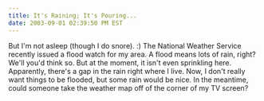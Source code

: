 ```yaml
---
title: It's Raining; It's Pouring...
date: 2003-09-01 02:39:50 PM EST
---
```


But I'm not asleep (though I do snore). :) The National Weather Service recently issued a flood watch for my area. A flood means lots of rain, right? We'll you'd think so. But at the moment, it isn't even sprinkling here. Apparently, there's a gap in the rain right where I live. Now, I don't really want things to be flooded, but some rain would be nice. In the meantime, could someone take the weather map off of the corner of my TV screen?